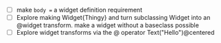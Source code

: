 - [ ] make `body =` a widget definition requirement
- [ ] Explore making Widget{Thingy} and turn subclassing Widget into an @widget transform. make a widget without a baseclass possible
- [ ] Explore widget transforms via the @ operator Text("Hello")@centered